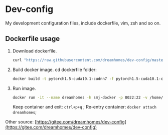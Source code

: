 # Dev-config
My development configuration files, include dockerfile, vim, zsh and so on.

## Dockerfile usage
1. Download dockerfile.
    ``` bash
    curl "https://raw.githubusercontent.com/dreamhomes/dev-config/master/dockerfile/pytorch1.5-cuda10.1-cudnn7.dockerfile" -o pytorch1.5-cuda10.1-cudnn7.dockerfile
    ```
2. Build docker image.
    cd dockerfile folder:
    ```bash
    docker build -t pytorch1.5-cuda10.1-cudnn7 -f pytorch1.5-cuda10.1-cudnn7.dockerfile .
    ```

3. Run image.
    ```bash
    docker run -it --name dreamhomes -h smj-docker -p 8022:22 -v /home/dreamhomes:/home/dreamhomes pytorch1.5-cuda10.1-cudnn7
    ```
    Keep container and exit: `ctrl+p+q` ;
    Re-entry container: `docker attach dreamhomes`;

Other source: [https://gitee.com/dreamhomes/dev-config](https://gitee.com/dreamhomes/dev-config)